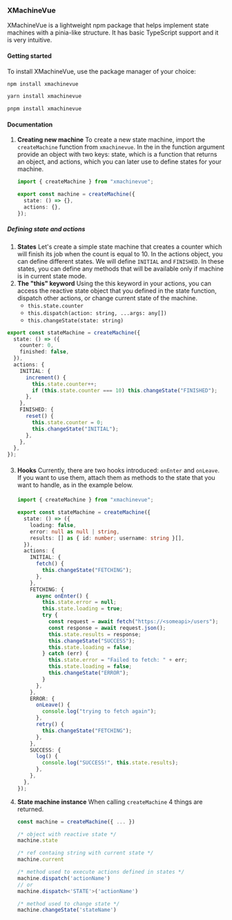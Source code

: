 ### XMachineVue

XMachineVue is a lightweight npm package that helps implement state machines
with a pinia-like structure. It has basic TypeScript support and it is very
intuitive.

#### Getting started

To install XMachineVue, use the package manager of your choice:

```bash
npm install xmachinevue
```

```bash
yarn install xmachinevue
```

```bash
pnpm install xmachinevue
```

#### Documentation

1. **Creating new machine** To create a new state machine, import the
   `createMachine` function from `xmachinevue`. In the in the function argument
   provide an object with two keys: state, which is a function that returns an
   object, and actions, which you can later use to define states for your
   machine.

   ```typescript
   import { createMachine } from "xmachinevue";

   export const machine = createMachine({
     state: () => {},
     actions: {},
   });
   ```

##### Defining state and actions

1. **States** Let's create a simple state machine that creates a counter which
   will finish its job when the count is equal to 10. In the actions object, you
   can define different states. We will define `INITIAL` and `FINISHED`. In
   these states, you can define any methods that will be available only if
   machine is in current state mode.
2. **The "this" keyword** Using the this keyword in your actions, you can access
   the reactive state object that you defined in the state function, dispatch
   other actions, or change current state of the machine.
   - `this.state.counter`
   - `this.dispatch(action: string, ...args: any[])`
   - `this.changeState(state: string)`
     <br />

```typescript
export const stateMachine = createMachine({
  state: () => ({
    counter: 0,
    finished: false,
  }),
  actions: {
    INITIAL: {
      increment() {
        this.state.counter++;
        if (this.state.counter === 10) this.changeState("FINISHED");
      },
    },
    FINISHED: {
      reset() {
        this.state.counter = 0;
        this.changeState("INITIAL");
      },
    },
  },
});
```

#### 

3. **Hooks** Currently, there are two hooks introduced: `onEnter` and `onLeave`.
   If you want to use them, attach them as methods to the state that you want to
   handle, as in the example below.

   #### 

   ```typescript
   import { createMachine } from "xmachinevue";

   export const stateMachine = createMachine({
     state: () => ({
       loading: false,
       error: null as null | string,
       results: [] as { id: number; username: string }[],
     }),
     actions: {
       INITIAL: {
         fetch() {
           this.changeState("FETCHING");
         },
       },
       FETCHING: {
         async onEnter() {
           this.state.error = null;
           this.state.loading = true;
           try {
             const request = await fetch("https://<someapi>/users");
             const response = await request.json();
             this.state.results = response;
             this.changeState("SUCCESS");
             this.state.loading = false;
           } catch (err) {
             this.state.error = "Failed to fetch: " + err;
             this.state.loading = false;
             this.changeState("ERROR");
           }
         },
       },
       ERROR: {
         onLeave() {
           console.log("trying to fetch again");
         },
         retry() {
           this.changeState("FETCHING");
         },
       },
       SUCCESS: {
         log() {
           console.log("SUCCESS!", this.state.results);
         },
       },
     },
   });
   ```

4. **State machine instance** When calling `createMachine` 4 things are
   returned.
   <br/>
   ```typescript
   const machine = createMachine({ ... })

   /* object with reactive state */
   machine.state

   /* ref containg string with current state */
   machine.current

   /* method used to execute actions defined in states */
   machine.dispatch('actionName')
   // or
   machine.dispatch<'STATE'>('actionName')

   /* method used to change state */
   machine.changeState('stateName')
   ```
